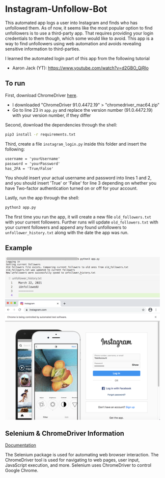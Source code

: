 # Instagram-Unfollow-Bot
This automated app logs a user into Instagram and finds who has unfollowed them.
As of now, it seems like the most popular option to find unfollowers is to use a
third-party app. That requires providing your login credentials to them
though, which some would like to avoid. This app is a way to find
unfollowers using web automation and avoids revealing sensitive information
to third-parties.

I learned the automated login part of this app from the following tutorial
- Aaron Jack (YT): https://www.youtube.com/watch?v=d2GBO_QjRlo

## To run
First, download ChromeDriver [here](https://chromedriver.chromium.org/downloads).
- I downloaded "ChromeDriver 91.0.4472.19" > "chromedriver_mac64.zip"
- Go to line 23 in ```app.py``` and replace the version number (91.0.4472.19) with your version number, if they differ

Second, download the dependencies through the shell:
```sh
pip3 install -r requirements.txt
```
Third, create a file `instagram_login.py` inside this folder and insert
the following:
```
username = 'yourUsername'
password = 'yourPassword'
has_2FA = 'True/False'
```
You should insert your actual username and password into lines 1 and 2, and you should
insert 'True' or 'False' for line 3 depending on whether you have Two-factor authentication
turned on or off for your account.

Lastly, run the app through the shell:
```sh
python3 app.py
```
The first time you run the app, it will create a new file `old_followers.txt`
with your current followers. Further runs will update `old_followers.txt` with
your current followers and append any found unfollowers to `unfollower_history.txt`
along with the date the app was run.

## Example
![Terminal image](img/terminal.png)
![Unfollower image](img/unfollower.png)
![Example image](img/example.png)

## Selenium & ChromeDriver Information
[Documentation](https://chromedriver.chromium.org/getting-started)

The Selenium package is used for automating web browser interaction.
The ChromeDriver tool is used for navigating to web pages, user input,
JavaScript execution, and more.
Selenium uses ChromeDriver to control Google Chrome.
